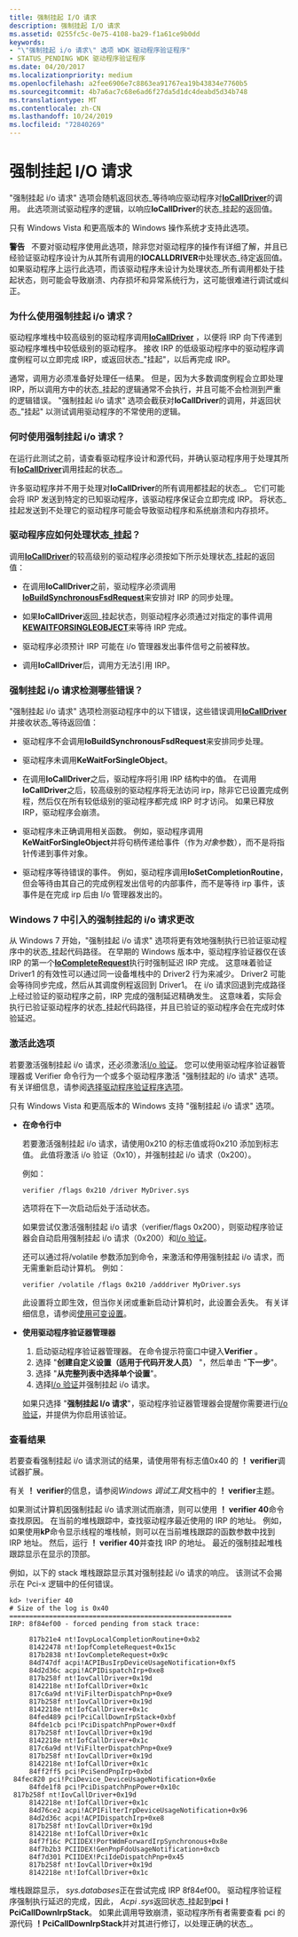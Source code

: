 ```yaml
---
title: 强制挂起 I/O 请求
description: 强制挂起 I/O 请求
ms.assetid: 0255fc5c-0e75-4108-ba29-f1a61ce9b0dd
keywords:
- "\"强制挂起 i/o 请求\" 选项 WDK 驱动程序验证程序"
- STATUS_PENDING WDK 驱动程序验证程序
ms.date: 04/20/2017
ms.localizationpriority: medium
ms.openlocfilehash: a2fee6906e7c8863ea91767ea19b43834e7760b5
ms.sourcegitcommit: 4b7a6ac7c68e6ad6f27da5d1dc4deabd5d34b748
ms.translationtype: MT
ms.contentlocale: zh-CN
ms.lasthandoff: 10/24/2019
ms.locfileid: "72840269"
---
```

# <a name="force-pending-io-requests"></a>强制挂起 I/O 请求


"强制挂起 i/o 请求" 选项会随机返回状态\_等待响应驱动程序对[**IoCallDriver**](https://docs.microsoft.com/windows-hardware/drivers/ddi/wdm/nf-wdm-iocalldriver)的调用。 此选项测试驱动程序的逻辑，以响应**IoCallDriver**的状态\_挂起的返回值。

只有 Windows Vista 和更高版本的 Windows 操作系统才支持此选项。

**警告**   不要对驱动程序使用此选项，除非您对驱动程序的操作有详细了解，并且已经验证驱动程序设计为从其所有调用的**IOCALLDRIVER**中处理状态\_待定返回值。 如果驱动程序上运行此选项，而该驱动程序未设计为处理状态\_所有调用都处于挂起状态，则可能会导致崩溃、内存损坏和异常系统行为，这可能很难进行调试或纠正。

 

### <a name="span-idwhy_use_force_pending_i_o_requests_spanspan-idwhy_use_force_pending_i_o_requests_spanwhy-use-force-pending-io-requests"></a><span id="why_use_force_pending_i_o_requests_"></span><span id="WHY_USE_FORCE_PENDING_I_O_REQUESTS_"></span>为什么使用强制挂起 i/o 请求？

驱动程序堆栈中较高级别的驱动程序调用[**IoCallDriver**](https://docs.microsoft.com/windows-hardware/drivers/ddi/wdm/nf-wdm-iocalldriver) ，以便将 IRP 向下传递到驱动程序堆栈中较低级别的驱动程序。 接收 IRP 的低级驱动程序中的驱动程序调度例程可以立即完成 IRP，或返回状态\_"挂起"，以后再完成 IRP。

通常，调用方必须准备好处理任一结果。 但是，因为大多数调度例程会立即处理 IRP，所以调用方中的状态\_挂起的逻辑通常不会执行，并且可能不会检测到严重的逻辑错误。 "强制挂起 i/o 请求" 选项会截获对**IoCallDriver**的调用，并返回状态\_"挂起" 以测试调用驱动程序的不常使用的逻辑。

### <a name="span-idwhen_do_you_use_force_pending_i_o_requests_spanspan-idwhen_do_you_use_force_pending_i_o_requests_spanwhen-do-you-use-force-pending-io-requests"></a><span id="when_do_you_use_force_pending_i_o_requests_"></span><span id="WHEN_DO_YOU_USE_FORCE_PENDING_I_O_REQUESTS_"></span>何时使用强制挂起 i/o 请求？

在运行此测试之前，请查看驱动程序设计和源代码，并确认驱动程序用于处理其所有[**IoCallDriver**](https://docs.microsoft.com/windows-hardware/drivers/ddi/wdm/nf-wdm-iocalldriver)调用挂起的状态\_。

许多驱动程序并不用于处理对**IoCallDriver**的所有调用都挂起的状态\_。 它们可能会将 IRP 发送到特定的已知驱动程序，该驱动程序保证会立即完成 IRP。 将状态\_挂起发送到不处理它的驱动程序可能会导致驱动程序和系统崩溃和内存损坏。

### <a name="span-idhow_should_drivers_handle_status_pending_spanspan-idhow_should_drivers_handle_status_pending_spanhow-should-drivers-handle-status_pending"></a><span id="how_should_drivers_handle_status_pending_"></span><span id="HOW_SHOULD_DRIVERS_HANDLE_STATUS_PENDING_"></span>驱动程序应如何处理状态\_挂起？

调用[**IoCallDriver**](https://docs.microsoft.com/windows-hardware/drivers/ddi/wdm/nf-wdm-iocalldriver)的较高级别的驱动程序必须按如下所示处理状态\_挂起的返回值：

-   在调用**IoCallDriver**之前，驱动程序必须调用[**IoBuildSynchronousFsdRequest**](https://docs.microsoft.com/windows-hardware/drivers/ddi/wdm/nf-wdm-iobuildsynchronousfsdrequest)来安排对 IRP 的同步处理。

-   如果**IoCallDriver**返回\_挂起状态，则驱动程序必须通过对指定的事件调用[**KEWAITFORSINGLEOBJECT**](https://docs.microsoft.com/windows-hardware/drivers/ddi/wdm/nf-wdm-kewaitforsingleobject)来等待 IRP 完成。

-   驱动程序必须预计 IRP 可能在 i/o 管理器发出事件信号之前被释放。

-   调用**IoCallDriver**后，调用方无法引用 IRP。

### <a name="span-idwhich_errors_does_force_pending_i_o_request_detect_spanspan-idwhich_errors_does_force_pending_i_o_request_detect_spanwhich-errors-does-force-pending-io-request-detect"></a><span id="which_errors_does_force_pending_i_o_request_detect_"></span><span id="WHICH_ERRORS_DOES_FORCE_PENDING_I_O_REQUEST_DETECT_"></span>强制挂起 i/o 请求检测哪些错误？

"强制挂起 i/o 请求" 选项检测驱动程序中的以下错误，这些错误调用[**IoCallDriver**](https://docs.microsoft.com/windows-hardware/drivers/ddi/wdm/nf-wdm-iocalldriver)并接收状态\_等待返回值：

-   驱动程序不会调用**IoBuildSynchronousFsdRequest**来安排同步处理。

-   驱动程序未调用**KeWaitForSingleObject**。

-   在调用**IoCallDriver**之后，驱动程序将引用 IRP 结构中的值。 在调用**IoCallDriver**之后，较高级别的驱动程序将无法访问 irp，除非它已设置完成例程，然后仅在所有较低级别的驱动程序都完成 IRP 时才访问。 如果已释放 IRP，驱动程序会崩溃。

-   驱动程序未正确调用相关函数。 例如，驱动程序调用**KeWaitForSingleObject**并将句柄传递给事件（作为*对象*参数），而不是将指针传递到事件对象。

-   驱动程序等待错误的事件。 例如，驱动程序调用**IoSetCompletionRoutine**，但会等待由其自己的完成例程发出信号的内部事件，而不是等待 irp 事件，该事件是在完成 irp 后由 I/o 管理器发出的。

### <a name="span-idforce_pending_i_o_requests_changes_introduced_in_windows_7spanspan-idforce_pending_i_o_requests_changes_introduced_in_windows_7spanspan-idforce_pending_i_o_requests_changes_introduced_in_windows_7spanforce-pending-io-requests-changes-introduced-in-windows-7"></a><span id="Force_Pending_I_O_Requests_Changes_Introduced_in_Windows_7"></span><span id="force_pending_i_o_requests_changes_introduced_in_windows_7"></span><span id="FORCE_PENDING_I_O_REQUESTS_CHANGES_INTRODUCED_IN_WINDOWS_7"></span>Windows 7 中引入的强制挂起的 i/o 请求更改

从 Windows 7 开始，"强制挂起 i/o 请求" 选项将更有效地强制执行已验证驱动程序中的状态\_挂起代码路径。 在早期的 Windows 版本中，驱动程序验证器仅在该 IRP 的第一个[**IoCompleteRequest**](https://docs.microsoft.com/windows-hardware/drivers/ddi/wdm/nf-wdm-iocompleterequest)执行时强制延迟 IRP 完成。 这意味着验证 Driver1 的有效性可以通过同一设备堆栈中的 Driver2 行为来减少。 Driver2 可能会等待同步完成，然后从其调度例程返回到 Driver1。 在 i/o 请求回退到完成路径上经过验证的驱动程序之前，IRP 完成的强制延迟精确发生。 这意味着，实际会执行已验证驱动程序的状态\_挂起代码路径，并且已验证的驱动程序会在完成时体验延迟。

### <a name="span-idactivating_this_optionspanspan-idactivating_this_optionspanactivating-this-option"></a><span id="activating_this_option"></span><span id="ACTIVATING_THIS_OPTION"></span>激活此选项

若要激活强制挂起 i/o 请求，还必须激活[I/o 验证](i-o-verification.md)。 您可以使用驱动程序验证器管理器或 Verifier 命令行为一个或多个驱动程序激活 "强制挂起的 i/o 请求" 选项。 有关详细信息，请参阅[选择驱动程序验证程序选项](selecting-driver-verifier-options.md)。

只有 Windows Vista 和更高版本的 Windows 支持 "强制挂起 i/o 请求" 选项。

-   **在命令行中**

    若要激活强制挂起 i/o 请求，请使用0x210 的标志值或将0x210 添加到标志值。 此值将激活 i/o 验证（0x10），并强制挂起 i/o 请求（0x200）。

    例如：

    ```
    verifier /flags 0x210 /driver MyDriver.sys
    ```

    选项将在下一次启动后处于活动状态。

    如果尝试仅激活强制挂起 i/o 请求（verifier/flags 0x200），则驱动程序验证器会自动启用强制挂起 i/o 请求（0x200）和[I/o 验证](i-o-verification.md)。

    还可以通过将/volatile 参数添加到命令，来激活和停用强制挂起 i/o 请求，而无需重新启动计算机。 例如：

    ```
    verifier /volatile /flags 0x210 /adddriver MyDriver.sys
    ```

    此设置将立即生效，但当你关闭或重新启动计算机时，此设置会丢失。 有关详细信息，请参阅[使用可变设置](using-volatile-settings.md)。

-   **使用驱动程序验证器管理器**

    1.  启动驱动程序验证器管理器。 在命令提示符窗口中键入**Verifier** 。
    2.  选择 "**创建自定义设置（适用于代码开发人员）** "，然后单击 "**下一步**"。
    3.  选择 "**从完整列表中选择单个设置**"。
    4.  选择[I/o 验证](i-o-verification.md)并强制挂起 i/o 请求。

    如果只选择 "**强制挂起 I/o 请求**"，驱动程序验证器管理器会提醒你需要进行[i/o 验证](i-o-verification.md)，并提供为你启用该验证。

### <a name="span-idviewing_the_resultsspanspan-idviewing_the_resultsspanviewing-the-results"></a><span id="viewing_the_results"></span><span id="VIEWING_THE_RESULTS"></span>查看结果

若要查看强制挂起 i/o 请求测试的结果，请使用带有标志值0x40 的 **！ verifier**调试器扩展。

有关 **！ verifier**的信息，请参阅*Windows 调试工具*文档中的 **！ verifier**主题。

如果测试计算机因强制挂起 i/o 请求测试而崩溃，则可以使用 **！ verifier 40**命令查找原因。 在当前的堆栈跟踪中，查找驱动程序最近使用的 IRP 的地址。 例如，如果使用**kP**命令显示线程的堆栈帧，则可以在当前堆栈跟踪的函数参数中找到 IRP 地址。 然后，运行 **！ verifier 40**并查找 IRP 的地址。 最近的强制挂起堆栈跟踪显示在显示的顶部。

例如，以下的 stack 堆栈跟踪显示其对强制挂起 i/o 请求的响应。 该测试不会揭示在 Pci-x 逻辑中的任何错误。

```
kd> !verifier 40
# Size of the log is 0x40
========================================================
IRP: 8f84ef00 - forced pending from stack trace:

     817b21e4 nt!IovpLocalCompletionRoutine+0xb2
     81422478 nt!IopfCompleteRequest+0x15c
     817b2838 nt!IovCompleteRequest+0x9c
     84d747df acpi!ACPIBusIrpDeviceUsageNotification+0xf5
     84d2d36c acpi!ACPIDispatchIrp+0xe8
     817b258f nt!IovCallDriver+0x19d
     8142218e nt!IofCallDriver+0x1c
     817c6a9d nt!ViFilterDispatchPnp+0xe9
     817b258f nt!IovCallDriver+0x19d
     8142218e nt!IofCallDriver+0x1c
     84fed489 pci!PciCallDownIrpStack+0xbf
     84fde1cb pci!PciDispatchPnpPower+0xdf
     817b258f nt!IovCallDriver+0x19d
     8142218e nt!IofCallDriver+0x1c
     817c6a9d nt!ViFilterDispatchPnp+0xe9
     817b258f nt!IovCallDriver+0x19d
     8142218e nt!IofCallDriver+0x1c
     84ff2ff5 pci!PciSendPnpIrp+0xbd
 84fec820 pci!PciDevice_DeviceUsageNotification+0x6e
     84fde1f8 pci!PciDispatchPnpPower+0x10c
 817b258f nt!IovCallDriver+0x19d
     8142218e nt!IofCallDriver+0x1c
     84d76ce2 acpi!ACPIFilterIrpDeviceUsageNotification+0x96
     84d2d36c acpi!ACPIDispatchIrp+0xe8
     817b258f nt!IovCallDriver+0x19d
     8142218e nt!IofCallDriver+0x1c
     84f7f16c PCIIDEX!PortWdmForwardIrpSynchronous+0x8e
     84f7b2b3 PCIIDEX!GenPnpFdoUsageNotification+0xcb
     84f7d301 PCIIDEX!PciIdeDispatchPnp+0x45
     817b258f nt!IovCallDriver+0x19d
     8142218e nt!IofCallDriver+0x1c
```

堆栈跟踪显示， *sys.databases*正在尝试完成 IRP 8f84ef00。 驱动程序验证程序强制执行延迟的完成，因此， *Acpi .sys*返回状态\_挂起到**pci！PciCallDownIrpStack**。 如果此调用导致崩溃，驱动程序所有者需要查看 pci 的源代码 **！PciCallDownIrpStack**并对其进行修订，以处理正确的状态\_。

 

 





